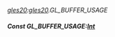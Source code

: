 _[gles20](../../modules/gles20/gles20-module.md):[gles20](../../modules/gles20/gles20-module.md).GL\_BUFFER\_USAGE_
##### Const GL\_BUFFER\_USAGE:[Int](../../modules/wonkey/wonkey-types-int.md)
